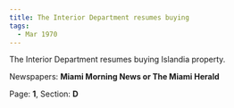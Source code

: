 ```yaml
---  
title: The Interior Department resumes buying  
tags:  
  - Mar 1970  
---  
```

  
The Interior Department resumes buying Islandia property.  
  
Newspapers: **Miami Morning News or The Miami Herald**  
  
Page: **1**, Section: **D** 
